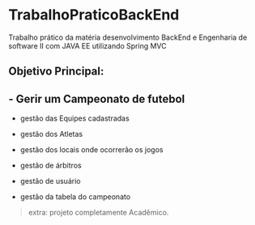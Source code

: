 # TrabalhoPraticoBackEnd
Trabalho prático da matéria desenvolvimento BackEnd e Engenharia de software II com JAVA EE utilizando Spring MVC 

## Objetivo Principal: 
## - Gerir um Campeonato de futebol

- gestão das Equipes cadastradas

- gestão dos Atletas

- gestão dos locais onde ocorrerão os jogos  

- gestão de árbitros 

- gestão de usuário

- gestão da tabela do campeonato

>extra: projeto completamente Acadêmico.
